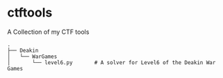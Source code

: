 ctftools
======
A Collection of my CTF tools
```
.
├── Deakin
│   └── WarGames
│       └── level6.py		# A solver for Level6 of the Deakin War Games
```


